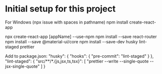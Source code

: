 # Initial setup for this project

For Windows (npx issue with spaces in pathname)
npm install create-react-app

npx create-react-app [appName] --use-npm
npm install --save react-router
npm install --save @material-ui/core
npm install --save-dev husky lint-staged prettier

Add to package.json:
  "husky": {
    "hooks": {
    "pre-commit": "lint-staged"
    }
  },
  "lint-staged": {
    "src/**/*.{js,jsx,ts,tsx}": [
    "prettier --write --single-quote --jsx-single-quote"
    ]
  }